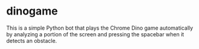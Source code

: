 # dinogame
This is a simple Python bot that plays the Chrome Dino game automatically by analyzing a portion of the screen and pressing the spacebar when it detects an obstacle.
